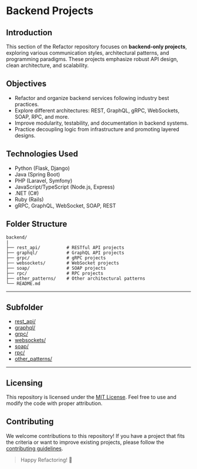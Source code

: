 # Backend Projects

## Introduction

This section of the Refactor repository focuses on **backend-only projects**, exploring various communication styles, architectural patterns, and programming paradigms. These projects emphasize robust API design, clean architecture, and scalability.

## Objectives

- Refactor and organize backend services following industry best practices.
- Explore different architectures: REST, GraphQL, gRPC, WebSockets, SOAP, RPC, and more.
- Improve modularity, testability, and documentation in backend systems.
- Practice decoupling logic from infrastructure and promoting layered designs.

## Technologies Used

- Python (Flask, Django)
- Java (Spring Boot)
- PHP (Laravel, Symfony)
- JavaScript/TypeScript (Node.js, Express)
- .NET (C#)
- Ruby (Rails)
- gRPC, GraphQL, WebSocket, SOAP, REST

## Folder Structure

```text
backend/
|
├── rest_api/          # RESTful API projects
├── graphql/           # GraphQL API projects
├── grpc/              # gRPC projects
├── websockets/        # WebSocket projects
├── soap/              # SOAP projects
├── rpc/               # RPC projects
├── other_patterns/    # Other architectural patterns
└── README.md
```

---

## Subfolder

- [rest_api/](rest_api/README.md)
- [graphql/](graphql/README.md)
- [grpc/](grpc/README.md)
- [websockets/](websockets/README.md)
- [soap/](soap/README.md)
- [rpc/](rpc/README.md)
- [other_patterns/](other_patterns/README.md)

---

## Licensing

This repository is licensed under the [MIT License](../LICENSE). Feel free to use and modify the code with proper attribution.

## Contributing

We welcome contributions to this repository! If you have a project that fits the criteria or want to improve existing projects, please follow the [contributing guidelines](CONTRIBUTING.md).

> Happy Refactoring! 🚀
